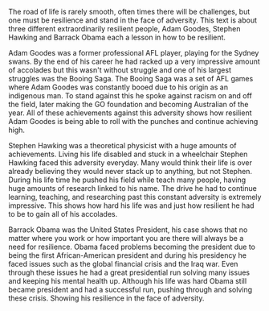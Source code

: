 The road of life is rarely smooth, often times there will be challenges, but one must be resilience and stand in the face of adversity. This text is about three different extraordinarily resilient people, Adam Goodes, Stephen Hawking and Barrack Obama each a lesson in how to be resilient.

Adam Goodes was a former professional AFL player, playing for the Sydney swans. By the end of his career he had racked up a very impressive amount of accolades but this wasn't without struggle and one of his largest struggles was the Booing Saga. The Booing Saga was a set of AFL games where Adam Goodes was constantly booed due to his origin as an indigenous man. To stand against this he spoke against racism on and off the field, later making the GO foundation and becoming Australian of the year. All of these achievements against this adversity shows how resilient Adam Goodes is being able to roll with the punches and continue achieving high.

Stephen Hawking was a theoretical physicist with a huge amounts of achievements. Living his life disabled and stuck in a wheelchair Stephen Hawking faced this adversity everyday. Many would think their life is over already believing they would never stack up to anything, but not Stephen. During his life time he pushed his field while teach many people, having huge amounts of research linked to his name. The drive he had to continue learning, teaching, and researching past this constant adversity is extremely impressive. This shows how hard his life was and just how resilient he had to be to gain all of his accolades.

Barrack Obama was the United States President, his case shows that no matter where you work or how important you are there will always be a need for resilience. Obama faced problems becoming the president due to being the first African-American president and during his presidency he faced issues such as the global financial crisis and the Iraq war. Even through these issues he had a great presidential run solving many issues and keeping his mental health up. Although his life was hard Obama still became president and had a successful run, pushing through and solving these crisis. Showing his resilience in the face of adversity.